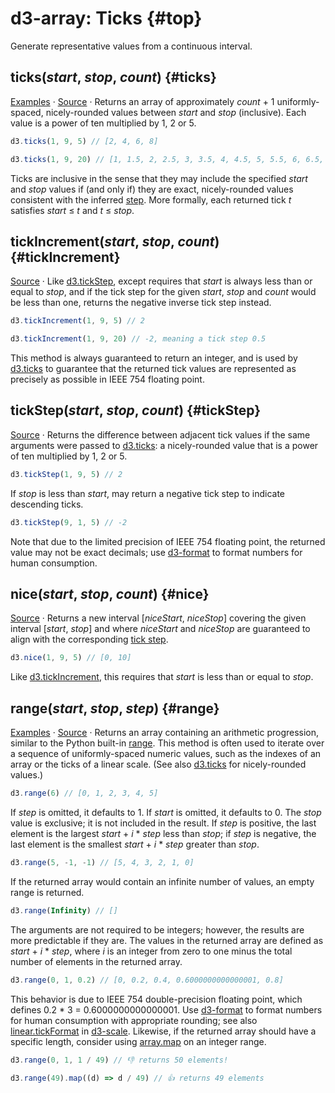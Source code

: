 # d3-array: Ticks {#top}

Generate representative values from a continuous interval.

## ticks(*start*, *stop*, *count*) {#ticks}

[Examples](https://observablehq.com/@d3/d3-ticks) · [Source](https://github.com/d3/d3-array/blob/main/src/ticks.js) · Returns an array of approximately *count* + 1 uniformly-spaced, nicely-rounded values between *start* and *stop* (inclusive). Each value is a power of ten multiplied by 1, 2 or 5.

```js
d3.ticks(1, 9, 5) // [2, 4, 6, 8]
```
```js
d3.ticks(1, 9, 20) // [1, 1.5, 2, 2.5, 3, 3.5, 4, 4.5, 5, 5.5, 6, 6.5, 7, 7.5, 8, 8.5, 9]
```

Ticks are inclusive in the sense that they may include the specified *start* and *stop* values if (and only if) they are exact, nicely-rounded values consistent with the inferred [step](#tickStep). More formally, each returned tick *t* satisfies *start* ≤ *t* and *t* ≤ *stop*.

## tickIncrement(*start*, *stop*, *count*) {#tickIncrement}

[Source](https://github.com/d3/d3-array/blob/main/src/ticks.js) · Like [d3.tickStep](#tickStep), except requires that *start* is always less than or equal to *stop*, and if the tick step for the given *start*, *stop* and *count* would be less than one, returns the negative inverse tick step instead.

```js
d3.tickIncrement(1, 9, 5) // 2
```
```js
d3.tickIncrement(1, 9, 20) // -2, meaning a tick step 0.5
```

This method is always guaranteed to return an integer, and is used by [d3.ticks](#ticks) to guarantee that the returned tick values are represented as precisely as possible in IEEE 754 floating point.

## tickStep(*start*, *stop*, *count*) {#tickStep}

[Source](https://github.com/d3/d3-array/blob/main/src/ticks.js) · Returns the difference between adjacent tick values if the same arguments were passed to [d3.ticks](#ticks): a nicely-rounded value that is a power of ten multiplied by 1, 2 or 5.

```js
d3.tickStep(1, 9, 5) // 2
```

If *stop* is less than *start*, may return a negative tick step to indicate descending ticks.

```js
d3.tickStep(9, 1, 5) // -2
```

Note that due to the limited precision of IEEE 754 floating point, the returned value may not be exact decimals; use [d3-format](../d3-format.md) to format numbers for human consumption.

## nice(*start*, *stop*, *count*) {#nice}

[Source](https://github.com/d3/d3-array/blob/main/src/nice.js) · Returns a new interval [*niceStart*, *niceStop*] covering the given interval [*start*, *stop*] and where *niceStart* and *niceStop* are guaranteed to align with the corresponding [tick step](#tickStep).

```js
d3.nice(1, 9, 5) // [0, 10]
```

Like [d3.tickIncrement](#tickIncrement), this requires that *start* is less than or equal to *stop*.

## range(*start*, *stop*, *step*) {#range}

[Examples](https://observablehq.com/@d3/d3-range) · [Source](https://github.com/d3/d3-array/blob/main/src/range.js) · Returns an array containing an arithmetic progression, similar to the Python built-in [range](http://docs.python.org/library/functions.html#range). This method is often used to iterate over a sequence of uniformly-spaced numeric values, such as the indexes of an array or the ticks of a linear scale. (See also [d3.ticks](#ticks) for nicely-rounded values.)

```js
d3.range(6) // [0, 1, 2, 3, 4, 5]
```

If *step* is omitted, it defaults to 1. If *start* is omitted, it defaults to 0. The *stop* value is exclusive; it is not included in the result. If *step* is positive, the last element is the largest *start* + *i* \* *step* less than *stop*; if *step* is negative, the last element is the smallest *start* + *i* \* *step* greater than *stop*.

```js
d3.range(5, -1, -1) // [5, 4, 3, 2, 1, 0]
```

If the returned array would contain an infinite number of values, an empty range is returned.

```js
d3.range(Infinity) // []
```

The arguments are not required to be integers; however, the results are more predictable if they are. The values in the returned array are defined as *start* + *i* \* *step*, where *i* is an integer from zero to one minus the total number of elements in the returned array.

```js
d3.range(0, 1, 0.2) // [0, 0.2, 0.4, 0.6000000000000001, 0.8]
```

This behavior is due to IEEE 754 double-precision floating point, which defines 0.2 * 3 = 0.6000000000000001. Use [d3-format](https://github.com/d3/d3-format) to format numbers for human consumption with appropriate rounding; see also [linear.tickFormat](https://github.com/d3/d3-scale/blob/main/README.md#linear_tickFormat) in [d3-scale](https://github.com/d3/d3-scale). Likewise, if the returned array should have a specific length, consider using [array.map](https://developer.mozilla.org/docs/Web/JavaScript/Reference/Global_Objects/Array/map) on an integer range.

```js
d3.range(0, 1, 1 / 49) // 👎 returns 50 elements!
```
```js
d3.range(49).map((d) => d / 49) // 👍 returns 49 elements
```
